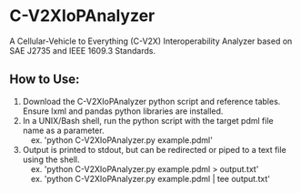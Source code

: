 # C-V2XIoPAnalyzer
A Cellular-Vehicle to Everything (C-V2X) Interoperability Analyzer based on SAE J2735 and IEEE 1609.3 Standards.

## How to Use:
1. Download the C-V2XIoPAnalyzer python script and reference tables. Ensure lxml and pandas python libraries are installed.
2. In a UNIX/Bash shell, run the python script with the target pdml file name as a parameter.\
     &emsp;ex. 'python C-V2XIoPAnalyzer.py example.pdml'
4. Output is printed to stdout, but can be redirected or piped to a text file using the shell.\
     &emsp;ex. 'python C-V2XIoPAnalyzer.py example.pdml > output.txt'\
     &emsp;ex. 'python C-V2XIoPAnalyzer.py example.pdml | tee output.txt'
